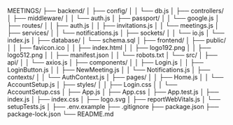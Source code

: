 MEETINGS/
├── backend/
│   ├── config/
│   │   └── db.js
│   ├── controllers/
│   ├── middleware/
│   │   └── auth.js
│   ├── passport/
│   │   └── google.js
│   ├── routes/
│   │   ├── auth.js
│   │   ├── invitations.js
│   │   └── meetings.js
│   ├── services/
│   │   └── notifications.js
│   ├── sockets/
│   │   └── io.js
│   └── index.js
│
├── database/
│   └── schema.sql
│
├── frontend/
│   ├── public/
│   │   ├── favicon.ico
│   │   ├── index.html
│   │   ├── logo192.png
│   │   ├── logo512.png
│   │   ├── manifest.json
│   │   └── robots.txt
│   └── src/
│       ├── api/
│       │   └── axios.js
│       ├── components/
│       │   ├── Login.js
│       │   ├── LoginButton.js
│       │   ├── NewMeeting.js
│       │   └── Notifications.js
│       ├── contexts/
│       │   └── AuthContext.js
│       ├── pages/
│       │   ├── Home.js
│       │   └── AccountSetup.js
│       ├── styles/
│       │   ├── Login.css
│       │   └── AccountSetup.css
│       ├── App.js
│       ├── App.css
│       ├── App.test.js
│       ├── index.js
│       ├── index.css
│       ├── logo.svg
│       ├── reportWebVitals.js
│       └── setupTests.js
│
├── .env.example
├── .gitignore
├── package.json
├── package-lock.json
└── README.md
